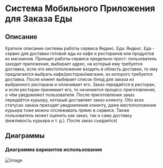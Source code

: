 # Система Мобильного Приложения для Заказа Еды

## Описание

Краткое описание системы работы сервиса Яндекс. Еда:
Яндекс. Еда - сервис для доставки готовой еды из кафе
и ресторанов или продуктов из магазинов. Принцип работы сервиса предельно
прост: пользователь заходит приложение, выбирает адрес, на который ему
требуется доставка, если это местоположение входить в область доставки, то ему предлагается
выбрать кафе/ресторан/магазин, из которого требуется доставка. После клиент
выбирает список блюд для заказа из выбранного ресторана и оплачивает его. Заказ
передаётся в ресторан, и если ресторан принимает его, то начинается процесс приготовления,
о чём уведомляют пользователя. После приготовления заказ передаётся курьеру,
который доставляет заказ клиенту. Обо всех статусах заказа приходят уведомления
клиенту, даже местоположение курьера тоже можно отслеживать прямо в сервисе.
Также пользователь может оценить как заказ, так и саму доставку (вежливость
курьера и т. д.). После заказ съедается)

## Диаграммы

### Диаграмма вариантов использования
![image](https://github.com/creativedak/tz3/blob/main/assets/use-case-diagram)
